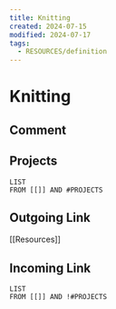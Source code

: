 ```yaml
---
title: Knitting
created: 2024-07-15
modified: 2024-07-17
tags:
  - RESOURCES/definition
---
```

# Knitting

## Comment

## Projects
```dataview
LIST
FROM [[]] AND #PROJECTS
```
## Outgoing Link
[[Resources]]
## Incoming Link
```dataview
LIST
FROM [[]] AND !#PROJECTS
```
